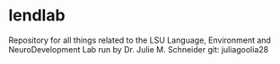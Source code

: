 # lendlab
Repository for all things related to the LSU Language, Environment and NeuroDevelopment Lab run by Dr. Julie M. Schneider git: juliagoolia28
